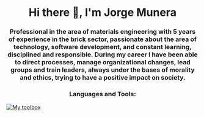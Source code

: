<h1 align="center">Hi there 👋, I'm Jorge Munera</h1>
<h3 align="center">Professional in the area of materials engineering with 5 years of experience in the brick sector, passionate about the area of technology, software development, and constant learning, disciplined and responsible.
During my career I have been able to direct processes, manage organizational changes, lead groups and train leaders, always under the bases of morality and ethics, trying to have a positive impact on society.</h3>

<h3 align="center">Languages and Tools:</h3>

[![My toolbox](https://skillicons.dev/icons?i=js,nodejs,express,mysql,postgres,mongodb,docker,html,css,jest,github)](https://skillicons.dev)


